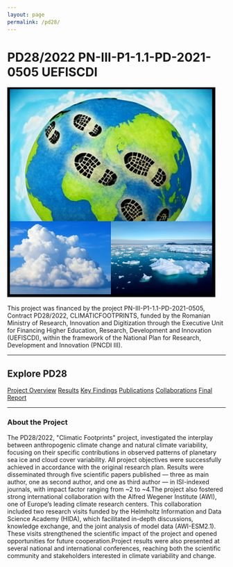 ```yaml
---
layout: page
permalink: /pd28/
---
```


# PD28/2022 PN-III-P1-1.1-PD-2021-0505 UEFISCDI

![PD28 Banner](/pd28/images/IMG1.png)

This project was financed by the project PN-III-P1-1.1-PD-2021-0505, Contract PD28/2022, CLIMATICFOOTPRINTS, funded by the Romanian Ministry of Research, Innovation and Digitization through the Executive Unit for Financing Higher Education, Research, Development and Innovation (UEFISCDI), within the framework of the National Plan for Research, Development and Innovation (PNCDI III).

---

## Explore PD28

<div class="button-grid">
  <a class="button" href="/pd28/overview/">Project Overview</a>
  <a class="button" href="/pd28/results/">Results</a>
  <a class="button" href="/pd28/findings/">Key Findings</a>
  <a class="button" href="/pd28/publications/">Publications</a>
  <a class="button" href="/pd28/collaborations/">Collaborations</a>
  <a class="button" href="/pd28/final-report/">Final Report</a>
</div>

---


### About the Project
The PD28/2022, "Climatic Footprints" project, investigated the interplay between anthropogenic climate change and natural climate variability, focusing on their specific contributions in observed patterns of planetary sea ice and cloud cover variability. All project objectives were successfully achieved in accordance with the original research plan. Results were disseminated through five scientific papers published — three as main author, one as second author, and one as third author — in ISI-indexed journals, with impact factor ranging from ~2 to ~4.The project also fostered strong international collaboration with the Alfred Wegener Institute (AWI), one of Europe’s leading climate research centers. This collaboration included two research visits funded by the Helmholtz Information and Data Science Academy (HIDA), which facilitated in-depth discussions, knowledge exchange, and the joint analysis of model data (AWI-ESM2.1). These visits strengthened the scientific impact of the project and opened opportunities for future cooperation.Project results were also presented at several national and international conferences, reaching both the scientific community and stakeholders interested in climate variability and change.

